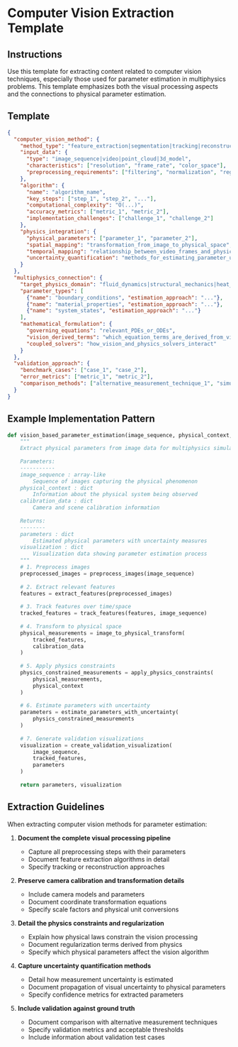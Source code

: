 # Computer Vision Extraction Template

## Instructions
Use this template for extracting content related to computer vision techniques, especially those used for parameter estimation in multiphysics problems. This template emphasizes both the visual processing aspects and the connections to physical parameter estimation.

## Template
```json
{
  "computer_vision_method": {
    "method_type": "feature_extraction|segmentation|tracking|reconstruction|deep_learning",
    "input_data": {
      "type": "image_sequence|video|point_cloud|3d_model",
      "characteristics": ["resolution", "frame_rate", "color_space"],
      "preprocessing_requirements": ["filtering", "normalization", "registration"]
    },
    "algorithm": {
      "name": "algorithm_name",
      "key_steps": ["step_1", "step_2", "..."],
      "computational_complexity": "O(...)",
      "accuracy_metrics": ["metric_1", "metric_2"],
      "implementation_challenges": ["challenge_1", "challenge_2"]
    },
    "physics_integration": {
      "physical_parameters": ["parameter_1", "parameter_2"],
      "spatial_mapping": "transformation_from_image_to_physical_space",
      "temporal_mapping": "relationship_between_video_frames_and_physical_time",
      "uncertainty_quantification": "methods_for_estimating_parameter_uncertainty"
    }
  },
  "multiphysics_connection": {
    "target_physics_domain": "fluid_dynamics|structural_mechanics|heat_transfer|...",
    "parameter_types": [
      {"name": "boundary_conditions", "estimation_approach": "..."},
      {"name": "material_properties", "estimation_approach": "..."},
      {"name": "system_states", "estimation_approach": "..."}
    ],
    "mathematical_formulation": {
      "governing_equations": "relevant_PDEs_or_ODEs",
      "vision_derived_terms": "which_equation_terms_are_derived_from_vision",
      "coupled_solvers": "how_vision_and_physics_solvers_interact"
    }
  },
  "validation_approach": {
    "benchmark_cases": ["case_1", "case_2"],
    "error_metrics": ["metric_1", "metric_2"],
    "comparison_methods": ["alternative_measurement_technique_1", "simulation_based_validation"]
  }
}
```

## Example Implementation Pattern

```python
def vision_based_parameter_estimation(image_sequence, physical_context, calibration_data):
    """
    Extract physical parameters from image data for multiphysics simulation
    
    Parameters:
    -----------
    image_sequence : array-like
        Sequence of images capturing the physical phenomenon
    physical_context : dict
        Information about the physical system being observed
    calibration_data : dict
        Camera and scene calibration information
        
    Returns:
    --------
    parameters : dict
        Estimated physical parameters with uncertainty measures
    visualization : dict
        Visualization data showing parameter estimation process
    """
    # 1. Preprocess images
    preprocessed_images = preprocess_images(image_sequence)
    
    # 2. Extract relevant features
    features = extract_features(preprocessed_images)
    
    # 3. Track features over time/space
    tracked_features = track_features(features, image_sequence)
    
    # 4. Transform to physical space
    physical_measurements = image_to_physical_transform(
        tracked_features, 
        calibration_data
    )
    
    # 5. Apply physics constraints
    physics_constrained_measurements = apply_physics_constraints(
        physical_measurements,
        physical_context
    )
    
    # 6. Estimate parameters with uncertainty
    parameters = estimate_parameters_with_uncertainty(
        physics_constrained_measurements
    )
    
    # 7. Generate validation visualizations
    visualization = create_validation_visualization(
        image_sequence,
        tracked_features,
        parameters
    )
    
    return parameters, visualization
```

## Extraction Guidelines

When extracting computer vision methods for parameter estimation:

1. **Document the complete visual processing pipeline**
   * Capture all preprocessing steps with their parameters
   * Document feature extraction algorithms in detail
   * Specify tracking or reconstruction approaches

2. **Preserve camera calibration and transformation details**
   * Include camera models and parameters
   * Document coordinate transformation equations
   * Specify scale factors and physical unit conversions

3. **Detail the physics constraints and regularization**
   * Explain how physical laws constrain the vision processing
   * Document regularization terms derived from physics
   * Specify which physical parameters affect the vision algorithm

4. **Capture uncertainty quantification methods**
   * Detail how measurement uncertainty is estimated
   * Document propagation of visual uncertainty to physical parameters
   * Specify confidence metrics for extracted parameters

5. **Include validation against ground truth**
   * Document comparison with alternative measurement techniques
   * Specify validation metrics and acceptable thresholds
   * Include information about validation test cases